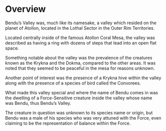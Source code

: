 # Overview

Bendu’s Valley was, much like its namesake, a valley which resided on the planet of Atollon, located in the Lothal Sector in the Outer Rim Territories.

Located centrally inside of the famous Atollon Coral Mesa, the valley was described as having a ring with dozens of steps that lead into an open flat space.

Something notable about the valley was the prevalence of the creatures known as the Krykna and the Dokma, compared to the other areas.
It was noted that they seemed to be peaceful in the mesa for reasons unknown.

Another point of interest was the presence of a Krykna hive within the valley along with the presence of a species of bird called the Convorees.

What made this valley special and where the name of Bendu comes in was the dwelling of a Force-Sensitive creature inside the valley whose name was Bendu, thus Bendu’s Valley.

The creature in question was unknown to its species name or origin, but Bendu was a male of his species who was very attuned with the Force, even claiming to be the representation of balance within the Force.
